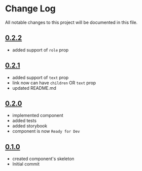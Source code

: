# Change Log

All notable changes to this project will be documented in this file.

## [0.2.2](https://github.com/code-dot-org/code-dot-org/pull/59819)
* added support of `role` prop

## [0.2.1](https://github.com/code-dot-org/code-dot-org/pull/59190)
* added support of `text` prop
* link now can have `children` OR `text` prop
* updated README.md

## [0.2.0](https://github.com/code-dot-org/code-dot-org/pull/55202)
* implemented component
* added tests
* added storybook
* component is now ```Ready for Dev```

## [0.1.0](https://github.com/code-dot-org/code-dot-org/pull/54284)
* created component's skeleton
* Initial commit
